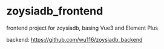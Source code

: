 # zoysiadb_frontend
frontend project for zoysiadb, basing Vue3 and Element Plus

backend: https://github.com/wu116/zoysiadb_backend
